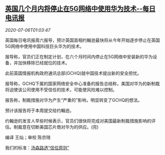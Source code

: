 <!--1593998603000-->
[英国几个月内将停止在5G网络中使用华为技术--每日电讯报](https://cn.reuters.com/article/uk-media-huawei-5g-0706-idCNKBS247033)
------

<div><i>2020-07-06T01:03:47</i></div><div class="StandardArticleBody_body"><p>英国每日电讯报周六报导，预计英国首相约翰逊最快将从今年开始逐步停止在英国5G网络中使用中国科技巨头华为的技术。 </p><p>报导称，官员们正在制定计划，在六个月时间内停止在5G网络中安装新的华为设备，并加快移除已经就位的技术。 </p><p>此前英国情报机构政府通讯总部(GCHQ)就中国技术提出新的安全担忧。 </p><p>报导称，GCHQ下属的国家网络安全中心准备的报告总结称，美国对华为的新制裁将迫使该公司使用不受信任的技术，可能使风险难以控制。 </p><p>报告称，制裁措施对华为产生“严重的”影响，明显转变了GCHQ的想法。 </p><p>预计该报告将于本周提交给约翰逊。 </p><p>约翰逊的发言人早些时候表示，官员们很快将完成对美国最新制裁措施影响的评估。制裁意在切断美国芯片商对华为的供应。(完) </p><div class="Attribution_container"><div class="Attribution_attribution"><p class="Attribution_content">编译 王灿；审校 陈宗琦</p></div></div><div class="StandardArticleBody_trustBadgeContainer"><span class="StandardArticleBody_trustBadgeTitle">我们的标准：</span><span class="trustBadgeUrl"><a href="https://www.thomsonreuters.cn/content/dam/openweb/documents/pdf/china/brochures/about-us-1.pdf">汤森路透“信任原则”</a></span></div></div>
